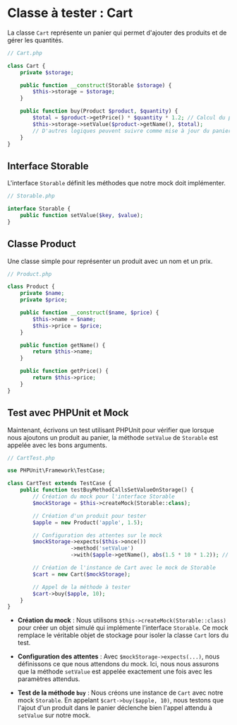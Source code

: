 # Classe à tester : Cart

La classe `Cart` représente un panier qui permet d'ajouter des produits et de gérer les quantités.

```php
// Cart.php

class Cart {
    private $storage;

    public function __construct(Storable $storage) {
        $this->storage = $storage;
    }

    public function buy(Product $product, $quantity) {
        $total = $product->getPrice() * $quantity * 1.2; // Calcul du prix total avec une taxe de 20%
        $this->storage->setValue($product->getName(), $total);
        // D'autres logiques peuvent suivre comme mise à jour du panier, etc.
    }
}
```

## Interface Storable

L'interface `Storable` définit les méthodes que notre mock doit implémenter.

```php
// Storable.php

interface Storable {
    public function setValue($key, $value);
}
```

## Classe Product

Une classe simple pour représenter un produit avec un nom et un prix.

```php
// Product.php

class Product {
    private $name;
    private $price;

    public function __construct($name, $price) {
        $this->name = $name;
        $this->price = $price;
    }

    public function getName() {
        return $this->name;
    }

    public function getPrice() {
        return $this->price;
    }
}
```

## Test avec PHPUnit et Mock

Maintenant, écrivons un test utilisant PHPUnit pour vérifier que lorsque nous ajoutons un produit au panier, la méthode `setValue` de `Storable` est appelée avec les bons arguments.

```php
// CartTest.php

use PHPUnit\Framework\TestCase;

class CartTest extends TestCase {
    public function testBuyMethodCallsSetValueOnStorage() {
        // Création du mock pour l'interface Storable
        $mockStorage = $this->createMock(Storable::class);

        // Création d'un produit pour tester
        $apple = new Product('apple', 1.5);

        // Configuration des attentes sur le mock
        $mockStorage->expects($this->once())
                    ->method('setValue')
                    ->with($apple->getName(), abs(1.5 * 10 * 1.2)); // Vérifie que setValue est appelé avec ces paramètres

        // Création de l'instance de Cart avec le mock de Storable
        $cart = new Cart($mockStorage);

        // Appel de la méthode à tester
        $cart->buy($apple, 10);
    }
}
```

- **Création du mock** : Nous utilisons `$this->createMock(Storable::class)` pour créer un objet simulé qui implémente l'interface `Storable`. Ce mock remplace le véritable objet de stockage pour isoler la classe `Cart` lors du test.

- **Configuration des attentes** : Avec `$mockStorage->expects(...)`, nous définissons ce que nous attendons du mock. Ici, nous nous assurons que la méthode `setValue` est appelée exactement une fois avec les paramètres attendus.

- **Test de la méthode `buy`** : Nous créons une instance de `Cart` avec notre mock `Storable`. En appelant `$cart->buy($apple, 10)`, nous testons que l'ajout d'un produit dans le panier déclenche bien l'appel attendu à `setValue` sur notre mock.
